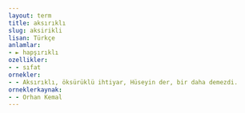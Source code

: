 ```yaml
---
layout: term
title: aksırıklı
slug: aksirikli
lisan: Türkçe
anlamlar:
- ► hapşırıklı
ozellikler:
- - sıfat
ornekler:
- - Aksırıklı, öksürüklü ihtiyar, Hüseyin der, bir daha demezdi.
orneklerkaynak:
- - Orhan Kemal
---
```


